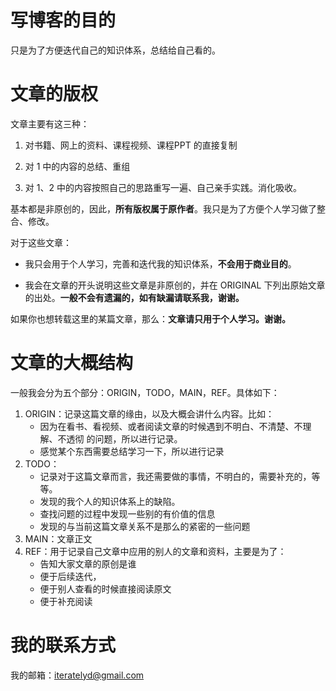 # 写博客的目的


只是为了方便迭代自己的知识体系，总结给自己看的。


# 文章的版权


文章主要有这三种：


1. 对书籍、网上的资料、课程视频、课程PPT 的直接复制

2. 对 1 中的内容的总结、重组

3. 对 1、2 中的内容按照自己的思路重写一遍、自己亲手实践。消化吸收。


基本都是非原创的，因此，**所有版权属于原作者**。我只是为了方便个人学习做了整合、修改。

对于这些文章：


* 我只会用于个人学习，完善和迭代我的知识体系，**不会用于商业目的**。

* 我会在文章的开头说明这些文章是非原创的，并在 ORIGINAL 下列出原始文章的出处。**一般不会有遗漏的，如有缺漏请联系我，谢谢。**


如果你也想转载这里的某篇文章，那么：**文章请只用于个人学习。谢谢。**

# 文章的大概结构


一般我会分为五个部分：ORIGIN，TODO，MAIN，REF。具体如下：




1. ORIGIN：记录这篇文章的缘由，以及大概会讲什么内容。比如：
     - 因为在看书、看视频、或者阅读文章的时候遇到不明白、不清楚、不理解、不透彻 的问题，所以进行记录。
     - 感觉某个东西需要总结学习一下，所以进行记录
2. TODO：
     - 记录对于这篇文章而言，我还需要做的事情，不明白的，需要补充的，等等。
     - 发现的我个人的知识体系上的缺陷。
     - 查找问题的过程中发现一些别的有价值的信息
     - 发现的与当前这篇文章关系不是那么的紧密的一些问题
3. MAIN：文章正文
4. REF：用于记录自己文章中应用的别人的文章和资料，主要是为了：
     - 告知大家文章的原创是谁
     - 便于后续迭代，
     - 便于别人查看的时候直接阅读原文
     - 便于补充阅读






# 我的联系方式

我的邮箱：iteratelyd@gmail.com
